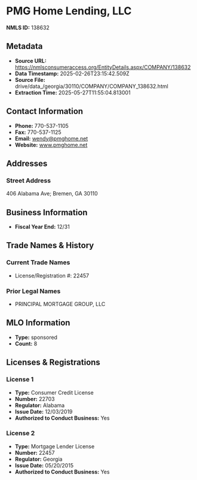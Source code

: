 # PMG Home Lending, LLC

**NMLS ID:** 138632

## Metadata
- **Source URL:** https://nmlsconsumeraccess.org/EntityDetails.aspx/COMPANY/138632
- **Data Timestamp:** 2025-02-26T23:15:42.509Z
- **Source File:** drive/data_/georgia/30110/COMPANY/COMPANY_138632.html
- **Extraction Time:** 2025-05-27T11:55:04.813001

## Contact Information
- **Phone:** 770-537-1105
- **Fax:** 770-537-1125
- **Email:** wendy@pmghome.net
- **Website:** www.pmghome.net

## Addresses
### Street Address
406 Alabama Ave; Bremen, GA 30110

## Business Information
- **Fiscal Year End:** 12/31

## Trade Names & History
### Current Trade Names
- License/Registration #: 22457

### Prior Legal Names
- PRINCIPAL MORTGAGE GROUP, LLC

## MLO Information
- **Type:** sponsored
- **Count:** 8

## Licenses & Registrations

### License 1
- **Type:** Consumer Credit License
- **Number:** 22703
- **Regulator:** Alabama
- **Issue Date:** 12/03/2019
- **Authorized to Conduct Business:** Yes

### License 2
- **Type:** Mortgage Lender License
- **Number:** 22457
- **Regulator:** Georgia
- **Issue Date:** 05/20/2015
- **Authorized to Conduct Business:** Yes
